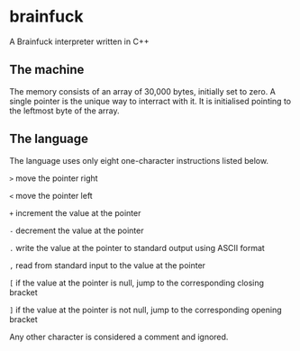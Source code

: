 # brainfuck

A Brainfuck interpreter written in C++

## The machine

The memory consists of an array of 30,000 bytes, initially set to zero. A single pointer is the unique way to interract
with it. It is initialised pointing to the leftmost byte of the array.

## The language

The language uses only eight one-character instructions listed below.

`>` move the pointer right

`<` move the pointer left

`+` increment the value at the pointer

`-` decrement the value at the pointer

`.` write the value at the pointer to standard output using ASCII format

`,` read from standard input to the value at the pointer

`[` if the value at the pointer is null, jump to the corresponding closing bracket

`]` if the value at the pointer is not null, jump to the corresponding opening bracket

Any other character is considered a comment and ignored.
